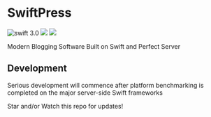 # SwiftPress

![](https://img.shields.io/badge/swift-3.0-orange.svg "swift 3.0") ![](https://img.shields.io/badge/License-Apache%202-lightgrey.svg) ![](https://img.shields.io/badge/Build-None-red.svg)

Modern Blogging Software Built on Swift and Perfect Server

## Development

Serious development will commence after platform benchmarking is completed on the major server-side Swift frameworks

Star and/or Watch this repo for updates!